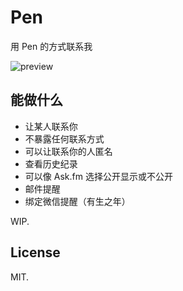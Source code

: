 # Pen

用 Pen 的方式联系我

![preview](http://r.loli.io/3e2Uv2.gif)

## 能做什么

- 让某人联系你
- 不暴露任何联系方式
- 可以让联系你的人匿名
- 查看历史纪录
- 可以像 Ask.fm 选择公开显示或不公开
- 邮件提醒
- 绑定微信提醒（有生之年）

WIP.

## License

MIT.